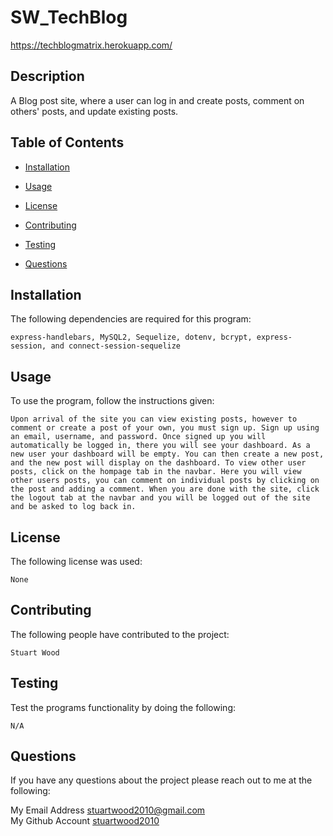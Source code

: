 # SW_TechBlog

https://techblogmatrix.herokuapp.com/

## Description

  A Blog post site, where a user can log in and create posts, comment on others' posts, and update existing posts. 
  

  ## Table of Contents

  * [Installation](#installation)

  * [Usage](#usage)

  * [License](#license)

  * [Contributing](#contributing)

  * [Testing](#testing)

  * [Questions](#questions)


  ## Installation
  The following dependencies are required for this program:
  ```
  express-handlebars, MySQL2, Sequelize, dotenv, bcrypt, express-session, and connect-session-sequelize
  ```

  ## Usage
  To use the program, follow the instructions given:
  ```
  Upon arrival of the site you can view existing posts, however to comment or create a post of your own, you must sign up. Sign up using an email, username, and password. Once signed up you will automatically be logged in, there you will see your dashboard. As a new user your dashboard will be empty. You can then create a new post, and the new post will display on the dashboard. To view other user posts, click on the hompage tab in the navbar. Here you will view other users posts, you can comment on individual posts by clicking on the post and adding a comment. When you are done with the site, click the logout tab at the navbar and you will be logged out of the site and be asked to log back in. 
  ```

  ## License
  The following license was used:
  ```
  None
  ```

  ## Contributing
  The following people have contributed to the project:
  ```
  Stuart Wood
  ```

  ## Testing
  Test the programs functionality by doing the following:
  ```
  N/A 
  ```

  ## Questions
  If you have any questions about the project please reach out to me at the following:
 
  My Email Address <stuartwood2010@gmail.com>     
  My Github Account [stuartwood2010](https://github.com/stuartwood2010/)
